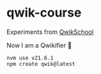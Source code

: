 # qwik-course

Experiments from [QwikSchool](https://qwikschool.com/)

Now I am a Qwikifier 🚀

```Shell
nvm use v21.6.1
npm create qwik@latest
```
